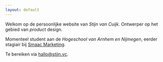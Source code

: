 ```yaml
---
layout: default
---
```




Welkom op de persoonlijke website van _Stijn van Cuijk_. Ontwerper op het gebied van _product_ design.

Momenteel student aan de _Hogeschool van Arnhem en Nijmegen_, eerder stagiair bij [Smaac Marketing](http://www.smaac.nl).

Te bereiken via [hallo@stijn.vc](mailto:hallo@stijn.vc).
